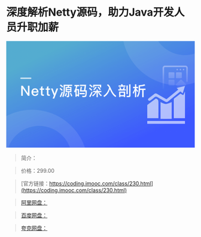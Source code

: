 # 深度解析Netty源码，助力Java开发人员升职加薪

![img](../../assets/5fcdfcac09ee0e7f05400304.png)

> 简介：

> 价格：299.00

> [官方链接：https://coding.imooc.com/class/230.html](https://coding.imooc.com/class/230.html)

> [阿里网盘：]()

> [百度网盘：]()

> [夸克网盘：]()
